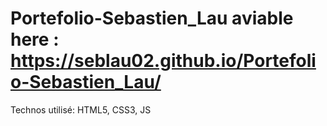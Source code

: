 
# Portefolio-Sebastien_Lau aviable here : https://seblau02.github.io/Portefolio-Sebastien_Lau/
Technos utilisé: HTML5, CSS3, JS
